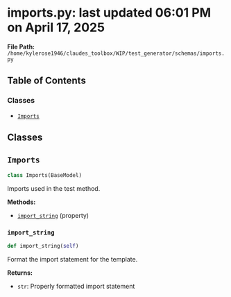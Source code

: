 # imports.py: last updated 06:01 PM on April 17, 2025

**File Path:** `/home/kylerose1946/claudes_toolbox/WIP/test_generator/schemas/imports.py`

## Table of Contents

### Classes

- [`Imports`](#imports)

## Classes

## `Imports`

```python
class Imports(BaseModel)
```

Imports used in the test method.

**Methods:**

- [`import_string`](#import_string) (property)

### `import_string`

```python
def import_string(self)
```

Format the import statement for the template.

**Returns:**

- `str`: Properly formatted import statement
